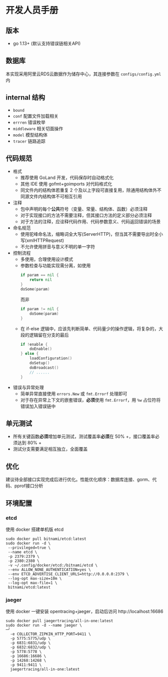 # 开发人员手册

## 版本

- go 1.13+ (默认支持错误链相关API)

## 数据库

本实现采用阿里云RDS云数据作为储存中心，其连接参数在 `configs/config.yml` 内

## internal 结构

- `bound`
- `conf` 配置文件加载相关
- `errren` 错误枚举
- `middleware` 相关切面操作
- `model` 模型结构体
- `tracer` 链路追踪

## 代码规范

- 格式
    - 推荐使用 GoLand 开发，代码保存时自动格式化
    - 其他 IDE 使用 gofmt+goimports 对代码格式化
    - 同文件内的结构体若重复 2 个及以上字段可直接复用，除通用结构体外不同源文件内结构体不可相互引用
- 注释
    - 包中声明的每个**公共**符号（变量、常量、结构体、函数）必须注释
    - 对于实现接口的方法不需要注释，但其接口方法的定义部分必须注释
    - 对于方法的注释，应诠释代码作用、代码参数意义、代码返回错误的场景
- 命名规范
    - 使用驼峰命名法，缩略词全大写(ServerHTTP)，但当其不需要导出时全小写(xmlHTTPRequest)
    - 不允许使用拼音与意义不明的单一字符
- 控制流程
    - 多使用，合理使用设计模式
    - 参数检查与功能实现需分离，如使用
      ```go
      if param == nil {
          return nil  
      }
      doSome(param)
      ```
      而非
      ```go
      if param != nil {
          doSome(param)
      }
      ```
    - 在 if-else 逻辑中，应该先判断简单、代码量少的操作逻辑，将复杂的，大段的逻辑留在分支的最后
      ```go
      if !enable {
          doEnable()
      } else {
          loadConfiguration()
          doSetup()
          doBroadcast()
          // ......
      }
      ```
- 错误与异常处理
    - 简单异常直接使用 `errors.New` 或 `fmt.Errorf` 处理即可
    - 对于存在异常上下文的嵌套错误，**必须**使用 `fmt.Errorf`，用 `%w` 占位符将错误加入错误链中

## 单元测试

- 所有关键函数**必须**增加单元测试，测试覆盖率**必须**在 50% +，接口覆盖率必须达到 80% +
- 测试分支需要满足相互独立，全面覆盖

## 优化

建议待全部接口实现完成后进行优化。性能优化顺序：数据库连接、gorm、代码、pprof接口分析

## 环境配置

### etcd

使用 docker 搭建单机版 etcd

```shell
sudo docker pull bitnami/etcd:latest  
sudo docker run -d \
 --privileged=true \
 --name etcd \
 -p 2379:2379 \
 -p 2380:2380 \
 -v ~/.config/docker/etcd:/bitnami/etcd \
 --env ALLOW_NONE_AUTHENTICATION=yes \
 --env ETCD_ADVERTISE_CLIENT_URLS=http://0.0.0.0:2379 \
 --log-opt max-size=10m \
 --log-opt max-file=1 \
 bitnami/etcd:latest
```

### jaeger

使用 docker 一键安装 opentracing+jaeger，启动后访问 http://localhost:16686

```shell
sudo docker pull jaegertracing/all-in-one:latest
sudo docker run -d --name jaeger \                                                                                      ─╯
  -e COLLECTOR_ZIPKIN_HTTP_PORT=9411 \
  -p 5775:5775/udp \
  -p 6831:6831/udp \
  -p 6832:6832/udp \
  -p 5778:5778 \
  -p 16686:16686 \
  -p 14268:14268 \
  -p 9411:9411 \
  jaegertracing/all-in-one:latest
```